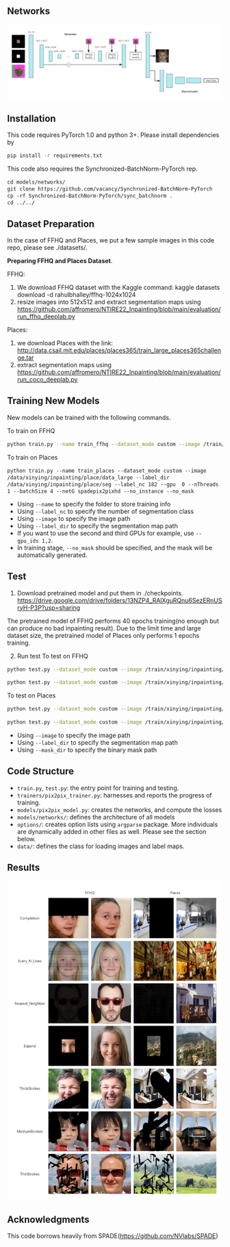 ## Networks
![image](others/network.png)

## Installation
This code requires PyTorch 1.0 and python 3+. Please install dependencies by
```bash
pip install -r requirements.txt
```

This code also requires the Synchronized-BatchNorm-PyTorch rep.
```
cd models/networks/
git clone https://github.com/vacancy/Synchronized-BatchNorm-PyTorch
cp -rf Synchronized-BatchNorm-PyTorch/sync_batchnorm .
cd ../../
```

## Dataset Preparation
In the case of FFHQ and Places, we put a few sample images in this code repo, please see ./datasets/.

**Preparing FFHQ and Places Dataset**. 

FFHQ:
1. We download FFHQ dataset with the Kaggle command: kaggle datasets download -d rahulbhalley/ffhq-1024x1024
2. resize images into 512x512 and extract segmentation maps using https://github.com/affromero/NTIRE22_Inpainting/blob/main/evaluation/run_ffhq_deeplab.py

Places:
1. we download Places with the link: http://data.csail.mit.edu/places/places365/train_large_places365challenge.tar
2. extract segmentation maps using https://github.com/affromero/NTIRE22_Inpainting/blob/main/evaluation/run_coco_deeplab.py

## Training New Models

New models can be trained with the following commands.

To train on FFHQ
```bash
python train.py --name train_ffhq --dataset_mode custom --image /train/xinying/inpainting/FFHQ/image --label_dir /train/xinying/inpainting/FFHQ/seg --label_nc 19 --gpu 1 --nThreads 1 --batchSize 4 --netG spadepix2pixhd --no_instance --no_mask --no_flip 
``` 

To train on Places
``` 
python train.py --name train_places --dataset_mode custom --image /data/xinying/inpainting/place/data_large --label_dir /data/xinying/inpainting/place/seg --label_nc 182 --gpu  0 --nThreads 1 --batchSize 4 --netG spadepix2pixhd --no_instance --no_mask 
``` 

- Using `--name` to specify the folder to store training info
- Using `--label_nc` to specify the number of segmentation class
- Using `--image` to specify the image path
- Using `--label_dir` to specify the segmentation map path
- If you want to use the second and third GPUs for example, use `--gpu_ids 1,2`.
- In training stage, `--no_mask` should be specified, and the mask will be automatically generated.

## Test
1. Download pretrained model and put them in ./checkpoints.
https://drive.google.com/drive/folders/13NZP4_RAlXguRQnu6SezERnUSryH-P3P?usp=sharing
 
The pretrained model of FFHQ performs 40 epochs training(no enough but can produce no bad inpainting result).
Due to the limit time and large dataset size, the pretrained model of Places only performs 1 epochs training.

2. Run test
To test on FFHQ
```bash
python test.py --dataset_mode custom --image /train/xinying/inpainting/test/FFHQ/test/ --label_dir /train/xinying/inpainting/test/FFHQ/test_seg --mask_dir /train/xinying/inpainting/test/FFHQ/test_mask --label_nc 19 --gpu 0 --batchSize 1 --netG spadepix2pixhd --no_instance --checkpoints_dir checkpoints --name train_ffhq
```
```bash
python test.py --dataset_mode custom --image /train/xinying/inpainting/val/FFHQ/val/ --label_dir /train/xinying/inpainting/val/FFHQ/val_seg --mask_dir /train/xinying/inpainting/val/FFHQ/val_mask --label_nc 19 --gpu 0 --batchSize 1 --netG spadepix2pixhd --no_instance --checkpoints_dir checkpoints --name train_ffhq
```

To test on Places
```bash
python test.py --dataset_mode custom --image /train/xinying/inpainting/test/Places/test/ --label_dir /train/xinying/inpainting/test/Places/test_seg --mask_dir /train/xinying/inpainting/test/Places/test_mask --label_nc 182 --gpu 0 --batchSize 1 --netG spadepix2pixhd --no_instance --checkpoints_dir checkpoints --name train_places
```
```bash
python test.py --dataset_mode custom --image /train/xinying/inpainting/val/Places/val/ --label_dir /train/xinying/inpainting/val/Places/val_seg --mask_dir /train/xinying/inpainting/val/Places/val_mask --label_nc 182 --gpu 0 --batchSize 1 --netG spadepix2pixhd --no_instance --checkpoints_dir checkpoints --name train_places
```
- Using `--image` to specify the image path
- Using `--label_dir` to specify the segmentation map path
- Using `--mask_dir` to specify the binary mask path


## Code Structure

- `train.py`, `test.py`: the entry point for training and testing.
- `trainers/pix2pix_trainer.py`: harnesses and reports the progress of training.
- `models/pix2pix_model.py`: creates the networks, and compute the losses
- `models/networks/`: defines the architecture of all models
- `options/`: creates option lists using `argparse` package. More individuals are dynamically added in other files as well. Please see the section below.
- `data/`: defines the class for loading images and label maps.

## Results
![image](others/results.png)


## Acknowledgments
This code borrows heavily from SPADE(https://github.com/NVlabs/SPADE)


